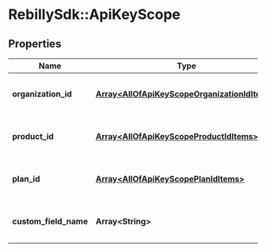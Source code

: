 # RebillySdk::ApiKeyScope

## Properties
Name | Type | Description | Notes
------------ | ------------- | ------------- | -------------
**organization_id** | [**Array&lt;AllOfApiKeyScopeOrganizationIdItems&gt;**](.md) | The array of account identifier strings. | [optional] 
**product_id** | [**Array&lt;AllOfApiKeyScopeProductIdItems&gt;**](.md) | The array of product identifier strings. | [optional] 
**plan_id** | [**Array&lt;AllOfApiKeyScopePlanIdItems&gt;**](.md) | The array of plan identifier strings. | [optional] 
**custom_field_name** | **Array&lt;String&gt;** | The array of custom field names. | [optional] 

